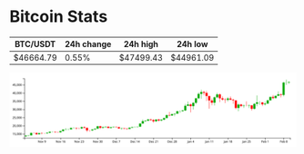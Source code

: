 # Bitcoin Stats

BTC/USDT|24h change|24h high|24h low|
|---|---|---|---|
|$46664.79|0.55%|$47499.43|$44961.09|

<img src="./chart.svg">
